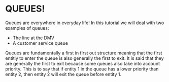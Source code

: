 # QUEUES!

Queues are everywhere in everyday life! 
In this tutorial we will deal with two examples of queues: 
* The line at the DMV
* A customer service queue

Queues are fundamentally a first in first out structure meaning 
that the first entitiy to enter the queue is also generally the first to exit.
It is said that they are generally the first to exit because some queues also take into account priority. 
This is to say that if entity 1 in the queue has a lower priority than entity 2, then entity 2 will exit the queue before entity 1. 